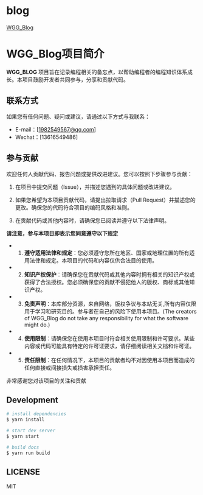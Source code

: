 # blog

[WGG_Blog](http://ssdwgg.cn:8697/)



# WGG_Blog项目简介
  <div>
      <strong>WGG_BLOG</strong> 项目旨在记录编程相关的备忘点，以帮助编程者的编程知识体系成长。本项目鼓励开发者共同参与，分享和贡献代码。
  </div>

## 联系方式

如果您有任何问题、疑问或建议，请通过以下方式与我联系：

- E-mail：[1982549567@qq.com]
- Wechat：[13616549486]
## 参与贡献

欢迎任何人贡献代码、报告问题或提供改进建议。您可以按照下步骤参与贡献：

1. 在项目中提交问题（Issue），并描述您遇到的具体问题或改进建议。

2. 如果您希望为本项目贡献代码，请提出拉取请求（Pull Request）并描述您的更改。确保您的代码符合项目的编码风格和准则。

3. 在贡献代码或其他内容时，请确保您已阅读并遵守以下法律声明。


**请注意，参与本项目即表示您同意遵守以下规定**
  - 1. **遵守适用法律和规定**：您必须遵守您所在地区、国家或地理位置的所有适用法律和规定。本项目的代码和内容仅供合法目的使用。

  - 2. **知识产权保护**：请确保您在贡献代码或其他内容时拥有相关的知识产权或获得了合法授权。您必须确保您的贡献不侵犯他人的版权、商标或其他知识产权。

  - 3. **免责声明**：本库部分资源，来自网络，版权争议与本站无关,所有内容仅限用于学习和研究目的。参与者在自己的风险下使用本项目。(The creators of WGG_Blog do not take any responsibility for what the software might do.)

  - 4. **使用限制**：请确保您在使用本项目时符合相关使用限制和许可要求。某些内容或代码可能具有特定的许可证要求，请仔细阅读相关文档和许可证。

  - 5. **责任限制**：在任何情况下，本项目的贡献者均不对因使用本项目而造成的任何直接或间接损失或损害承担责任。


非常感谢您对该项目的关注和贡献


## Development

```bash
# install dependencies
$ yarn install

# start dev server
$ yarn start

# build docs
$ yarn run build
```

## LICENSE

MIT
